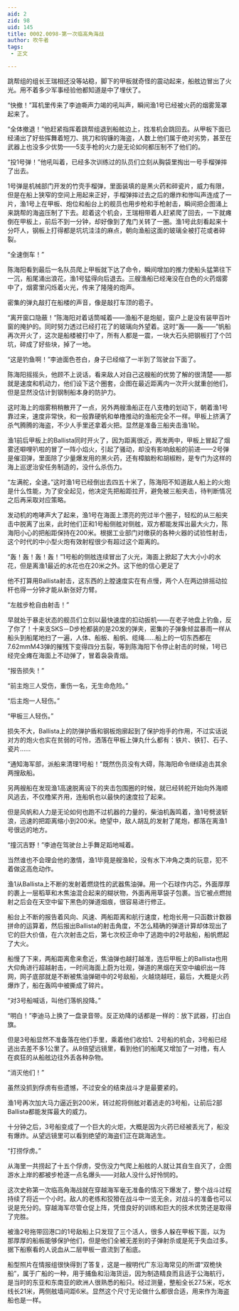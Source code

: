 ```yaml
---
aid: 2
zid: 98
uid: 145
title: 0002.0098-第一次临高角海战
author: 吹牛者
tags: 
 - 正文

---
```




  跳帮组的组长王瑞相还没等站稳，脚下的甲板就奇怪的震动起来，船舷边冒出了火光。用不着多少军事经验他都知道是中了埋伏了。

  “快撤！”耳机里传来了李迪嘶声力竭的吼叫声，瞬间渔1号已经被火药的烟雾笼罩起来了。

  “全体撤退！”他赶紧指挥着跳帮组退到船舷边上，找准机会跳回去。从甲板下面已经涌出了好些挥舞着短刀、挑刀和钩镰的海盗，人数上他们属于绝对劣势，甚至在武器上也没多少优势——5支手枪的火力是无论如何都压制不了他们的。

  “投1号弹！”他吼叫着，已经多次训练过的队员们立刻从胸袋里掏出一号手榴弹摔了出去。

  1号弹是机械部门开发的竹壳手榴弹，里面装填的是黑火药和碎瓷片，威力有限，但是在船上狭窄的空间上用起来正好，手榴弹摔过去之后的爆炸和惨叫声连成了一片，渔1号上在甲板、炮位和船台上的舰员也用步枪和手枪射击，瞬间把企图涌上来跳帮的海盗压制了下去。趁着这个机会，王瑞相带着人赶紧爬了回去，一下就瘫倒在甲板上，前后不到一分钟，却好像到了鬼门关转了一圈。渔1号此刻看起来十分吓人，钢板上打得都是坑坑洼洼的麻点，朝向渔船这面的玻璃全被打花或者碎裂。

  “全速倒车！”

  陈海阳看到最后一名队员爬上甲板就下达了命令，瞬间增加的推力使船头猛第往下一沉，船尾涌出浪花，渔1号猛得向后退去。三艘渔船已经淹没在白色的火药烟雾中了，烟雾里闪烁着火光，传来了隆隆的炮声。

  密集的弹丸敲打在船楼的声音，像是敲打车顶的雹子。

  “离开窗口隐蔽！”陈海阳对着话筒喊着——渔船不是炮艇，窗户上是没有装甲百叶窗的掩护的。同时努力透过已经打花了的玻璃向外望着。这时“轰——轰——”帆船再次开火了，这次是船楼被打中了，所有人都是一震，一块大石头把钢板打了个凹坑，碎成了好些块，掉了一地。

  “这是钓鱼啊！”李迪面色苍白，身子已经缩了一半到了驾驶台下面了。

  陈海阳摇摇头，他顾不上说话，看来敌人对自己这艘船的优势了解的很清楚——那就是速度和机动力，他们设下这个圈套，企图在最近距离内一次开火就重创他们，但是显然没估计到钢制船本身的防护力。

  这时海上的烟雾稍稍散开了一点，另外两艘渔船正在八支橹的划动下，朝着渔1号靠过来，速度非常快，和一般靠硬帆和单橹推动的渔船完全不一样。甲板上挤满了杀气腾腾的海盗，不少人手里还拿着火把。显然是准备三船夹击渔1轮。

  渔1前后甲板上的Ballista同时开火了，因为距离很近，两发两中，甲板上冒起了烟雾还噼哩叭啦的冒了一阵小焰火，引起了骚动，却没有影响敌船的前进——2号弹是催泪弹，里面除了少量爆发用的黑火药，还有樟脑粉和胡椒粉，是专门为这样的海上巡逻治安任务制造的，没什么杀伤力。

  “左满舵，全速。”这时渔1号已经倒出去四五十米了，陈海阳不知道敌人船上的火炮是什么性能，为了安全起见，他决定先把船距拉开，避免被三船夹击，待判断情况之后再采取对应策略。

  发动机的咆哮声大了起来，渔1号在海面上漂亮的兜过半个圈子，轻松的从三船夹击中脱离了出来，此时他们正和1号船侧舷对侧舷，双方都能发挥出最大火力，陈海阳小心的把船距保持在200米。根据工业部门对缴获的各种火器的试验性射击，这个时代的中小型火炮有效射程很少有超过这个距离的。

  “轰！轰！轰！轰！”1号船的侧舷连续冒出了火光，海面上掀起了大大小小的水花，但是离渔1最近的水花也在20米之外。这下他的信心更足了

  他不打算用Ballista射击，这东西的上膛速度实在有点慢，两个人在两边排摇动拉杆也得一分钟才能从新张好力臂。

  “左舷步枪自由射击！”

  早就处于暴走状态的舰员们立刻以最快速度的扣动扳机——在老子地盘上钓鱼，反了你了！十来支SKS－D步枪都装的是20发的弹夹，密集的子弹象倾盆暴雨一样从船头到船尾地扫了一遍，人体、船板、船帆、缆绳……船上的一切东西都在7.62mmM43弹的摧残下变得四分五裂，等到陈海阳下令停止射击的时候，1号已经完全瘫在海面上不动弹了，冒着袅袅青烟。

  “报告损失！”

  “前主炮三人受伤，重伤一名，无生命危险。”

  “后主炮一人轻伤。”

  “甲板三人轻伤。”

  损失不大，Ballista上的防弹护盾和钢板炮廓起到了保护炮手的作用，不过实话说对方的炮火也实在贫弱的可怜，洒落在甲板上弹丸什么都有：铁片、铁钉、石子、瓷片……

  “通知海军部，派船来清理1号船！”既然伤员没有大碍，陈海阳命令继续追击其余两搜敌船。

  另两艘船在发现渔1高速脱离设下的夹击包围圈的时候，就已经转舵开始向外海顺风逃去，不仅橹桨齐用，连船帆也以最快的速度拉了起来。

  但是风帆和人力是无论如何也跑不过机器的力量的，柴油机轰鸣着，渔1号劈波斩浪，迅速的把距离缩小到200米。绝望中，敌人胡乱的发射了尾炮，都落在离渔1号很远的地方。

  “撞沉吉野！”李迪在驾驶台上手舞足蹈地喊着。

  当然谁也不会理会他的激情，渔1毕竟是艘渔轮，没有水下冲角之类的玩意，犯不着做这高危动作。

  渔1从Ballista上不断的发射着燃烧性的武器焦油弹。用一个石球作内芯，外面厚厚的裹上一层稻草和木焦油混合起来的糊状物，外面再用草袋子包裹。当它被点燃抛射之后会在天空中留下黑色的弹道烟痕，很容易进行修正。

  船台上不断的报告着风向、风速、两船距离和航行速度，枪炮长用一只函数计数器拼命的运算着，然后报出Ballista的射击角度，不怎么精确的弹道计算却体现出了它的巨大价值，在六次射击之后，第七次校正命中了逃跑中的2号敌船，船帆燃起了大火。

  船慢了下来，两船距离愈来愈近，焦油弹也越打越准，连后甲板上的Ballista也用大仰角进行超越射击，一时间海面上蔚为壮观，弹道的黑烟在天空中编织出一阵网，网子底部就是不断被焦油弹砸中的2号敌船，火越烧越旺，最后，大概是火药爆炸了，船在轰鸣中被撕成了碎片。

  “对3号船喊话，叫他们落帆投降。”

  “明白！”李迪马上换了一盘录音带。反正劝降的话都是一样的：放下武器，打出白旗。

  但是3号船显然不准备落在他们手里，乘着他们收拾1、2号船的机会，3号船已经逃出去差不多1公里了。从8倍望远镜里，看到他们的船尾又增加了一对橹，有人在疯狂的从船舷边往外丢各种杂物。

  “消灭他们！”

  虽然没抓到俘虏有些遗憾，不过安全的结束战斗才是最要紧的。

  渔1号再次加大马力逼近到200米，转过舵将侧舷对着逃走的3号船，让前后2部Ballista都能发挥最大的威力。

  十分钟之后，3号船变成了一个巨大的火炬，大概是因为火药已经被丢光了，船没有爆炸。从望远镜里可以看到绝望的海盗们正在跳海逃生。

  “打捞俘虏。”

  从海里一共捞起了十五个俘虏，受伤没力气爬上船舷的人就让其自生自灭了，企图游水上岸的都被步枪逐一点名爆头——对敌人没什么好怜悯的。

  这次史称第一次临高角海战就在穿越海军毫无准备的情况下爆发了，整个战斗过程持续了将近一个小时。敌人的老练和狡猾在战斗中一览无余，对战斗的准备也可以说是充分的。穿越海军尽管仓促上阵，凭借良好的训练和巨大的技术优势还是取得了完胜。

  被渔2号拖带回港口的1号敌船上只发现了三个活人，很多人躲在甲板下面，以为那厚厚的船板能够保护他们，但是他们全被无差别的子弹射杀或是死于失血过多。据下船察看的人说血从二层甲板一直流到了船底。

  船型照片在情报组很快得到了答复，这是一艘明代广东沿海常见的所谓“双桅快船”，属于广船的一种，用于捕鱼和沿海货运，因为制造精良而且适于公海航行，是当时的东亚和东南亚的欧洲人很熟悉的船只。经过测量，整船全长27.5米，吃水线长21米，两侧舷墙间距6米。显然这个尺寸无论做什么都很合适，用来作为海盗船也是一样。


